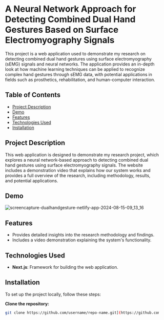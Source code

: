# A Neural Network Approach for Detecting Combined Dual Hand Gestures Based on Surface Electromyography Signals

This project is a web application used to demonstrate my research on detecting combined dual hand gestures using surface electromyography (sEMG) signals and neural networks. The application provides an in-depth look at how machine learning techniques can be applied to recognize complex hand gestures through sEMG data, with potential applications in fields such as prosthetics, rehabilitation, and human-computer interaction.

## Table of Contents

- [Project Description](#project-description)
- [Demo](#demo)
- [Features](#features)
- [Technologies Used](#technologies-used)
- [Installation](#installation)

## Project Description

This web application is designed to demonstrate my research project, which explores a neural network-based approach to detecting combined dual hand gestures using surface electromyography signals. The website includes a demonstration video that explains how our system works and provides a full overview of the research, including methodology, results, and potential applications.

## Demo

![screencapture-dualhandgesture-netlify-app-2024-08-15-09_13_16](https://github.com/user-attachments/assets/2fe985f3-7c58-49e0-8b85-cdd276802d40)



## Features

- Provides detailed insights into the research methodology and findings.
- Includes a video demonstration explaining the system's functionality.

## Technologies Used

- **Next.js**: Framework for building the web application.

## Installation

To set up the project locally, follow these steps:

**Clone the repository:**
   ```bash
   git clone https://github.com/username/repo-name.git](https://github.com/priyanjanjb/ThesisWebPage.git
